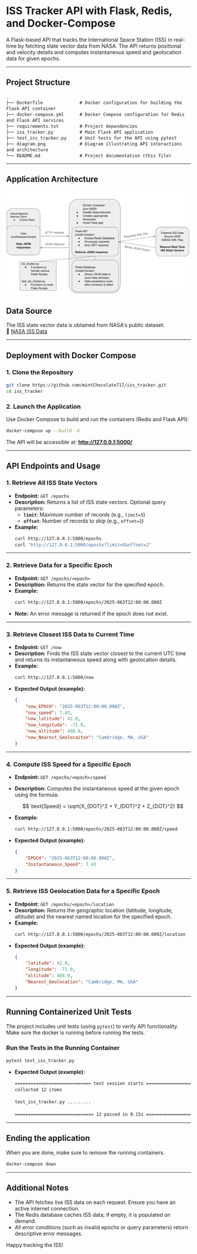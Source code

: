 # ISS Tracker API with Flask, Redis, and Docker-Compose

A Flask-based API that tracks the International Space Station (ISS) in real-time by fetching state vector data from NASA. The API returns positional and velocity details and computes instantaneous speed and geolocation data for given epochs.

---
## Project Structure
```
.
├── Dockerfile              # Docker configuration for building the Flask API container
├── docker-compose.yml      # Docker Compose configuration for Redis and Flask API services
├── requirements.txt        # Project dependencies
├── iss_tracker.py          # Main Flask API application
├── test_iss_tracker.py     # Unit tests for the API using pytest
├── diagram.png             # Diagram illustrating API interactions and architecture
└── README.md               # Project documentation (this file)
```

---

## Application Architecture
![Diagram of ISS Tracker](diagram.png)

## Data Source
The ISS state vector data is obtained from NASA's public dataset:  
🔗 [NASA ISS Data](https://spotthestation.nasa.gov/trajectory_data.cfm)

---

## Deployment with Docker Compose

### 1. Clone the Repository
```bash
git clone https://github.com/mintChocolate717/iss_tracker.git
cd iss_tracker
```

### 2. Launch the Application
Use Docker Compose to build and run the containers (Redis and Flask API):
```bash
docker-compose up --build -d
```
The API will be accessible at: **http://127.0.0.1:5000/**

---

## API Endpoints and Usage

### 1. Retrieve All ISS State Vectors
- **Endpoint:** `GET /epochs`
- **Description:** Returns a list of ISS state vectors. Optional query parameters:
  - **`limit`**: Maximum number of records (e.g., `limit=5`)
  - **`offset`**: Number of records to skip (e.g., `offset=2`)
- **Example:**
  ```bash
  curl http://127.0.0.1:5000/epochs
  curl "http://127.0.0.1:5000/epochs?limit=5&offset=2"
  ```

---

### 2. Retrieve Data for a Specific Epoch
- **Endpoint:** `GET /epochs/<epoch>`
- **Description:** Returns the state vector for the specified epoch.
- **Example:**
  ```bash
  curl http://127.0.0.1:5000/epochs/2025-063T12:00:00.000Z
  ```
- **Note:** An error message is returned if the epoch does not exist.

---

### 3. Retrieve Closest ISS Data to Current Time
- **Endpoint:** `GET /now`
- **Description:** Finds the ISS state vector closest to the current UTC time and returns its instantaneous speed along with geolocation details.
- **Example:**
  ```bash
  curl http://127.0.0.1:5000/now
  ```
- **Expected Output (example):**
  ```json
  {
      "now_EPOCH": "2025-063T12:00:00.000Z",
      "now_speed": 7.43,
      "now_latitude": 42.0,
      "now_longitude": -71.0,
      "now_altitude": 408.0,
      "now_Nearest_Geolocaiton": "Cambridge, MA, USA"
  }
  ```

---

### 4. Compute ISS Speed for a Specific Epoch
- **Endpoint:** `GET /epochs/<epoch>/speed`
- **Description:** Computes the instantaneous speed at the given epoch using the formula:
  
  $$
    \text{Speed} = \sqrt{X_{DOT}^2 + Y_{DOT}^2 + Z_{DOT}^2}
  $$

- **Example:**
  ```bash
  curl http://127.0.0.1:5000/epochs/2025-063T12:00:00.000Z/speed
  ```
- **Expected Output (example):**
  ```json
  {
      "EPOCH": "2025-063T12:00:00.000Z",
      "Instantaneous_Speed": 7.43
  }
  ```

---

### 5. Retrieve ISS Geolocation Data for a Specific Epoch
- **Endpoint:** `GET /epochs/<epoch>/location`
- **Description:** Returns the geographic location (latitude, longitude, altitude) and the nearest named location for the specified epoch.
- **Example:**
  ```bash
  curl http://127.0.0.1:5000/epochs/2025-063T12:00:00.000Z/location
  ```
- **Expected Output (example):**
  ```json
  {
      "latitude": 42.0,
      "longitude": -71.0,
      "altitude": 408.0,
      "Nearest_Geolocation": "Cambridge, MA, USA"
  }
  ```

---

## Running Containerized Unit Tests

The project includes unit tests (using `pytest`) to verify API functionality.
Make sure the docker is running before running the tests.

### Run the Tests in the Running Container
```bash
pytest test_iss_tracker.py
```
- **Expected Output (example):**
  ```bash
  ============================= test session starts ==============================
  collected 12 items
  
  test_iss_tracker.py .........                                          [100%]
  
  ============================== 12 passed in 0.15s ===============================
  ```
---

## Ending the application
When you are done, make sure to remove the running containers.

```bash
docker-compose down
```

---

## Additional Notes
- The API fetches live ISS data on each request. Ensure you have an active internet connection.
- The Redis database caches ISS data; if empty, it is populated on demand.
- All error conditions (such as invalid epochs or query parameters) return descriptive error messages.

Happy tracking the ISS!
```
